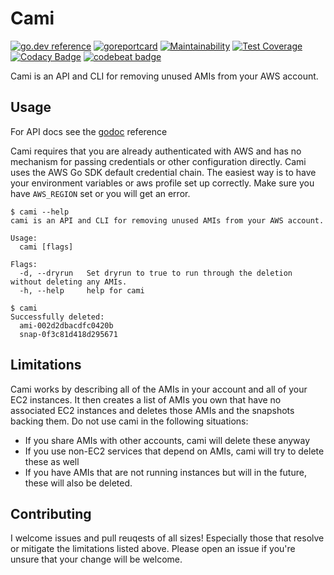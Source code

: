 # Cami

[![go.dev reference](https://img.shields.io/badge/go.dev-reference-007d9c?logo=go&logoColor=white&style=flat)](https://pkg.go.dev/github.com/lingrino/cami/cami)
[![goreportcard](https://goreportcard.com/badge/github.com/lingrino/cami)](https://goreportcard.com/report/github.com/lingrino/cami)
[![Maintainability](https://api.codeclimate.com/v1/badges/9dfa18d69da6065c9e5c/maintainability)](https://codeclimate.com/github/lingrino/cami/maintainability)
[![Test Coverage](https://api.codeclimate.com/v1/badges/9dfa18d69da6065c9e5c/test_coverage)](https://codeclimate.com/github/lingrino/cami/test_coverage)
[![Codacy Badge](https://api.codacy.com/project/badge/Grade/1e6ded484d4c4df0936f6607c562b6cb)](https://www.codacy.com/manual/lingrino/cami)
[![codebeat badge](https://codebeat.co/badges/9a2fe5a3-6aeb-4b1f-a396-44bdb5956346)](https://codebeat.co/projects/github-com-lingrino-cami-master)

Cami is an API and CLI for removing unused AMIs from your AWS account.

## Usage

For API docs see the [godoc] reference

Cami requires that you are already authenticated with AWS and has no mechanism for passing credentials or other configuration directly. Cami uses the AWS Go SDK default credential chain. The easiest way is to have your environment variables or aws profile set up correctly. Make sure you have `AWS_REGION` set or you will get an error.

```shell
$ cami --help
cami is an API and CLI for removing unused AMIs from your AWS account.

Usage:
  cami [flags]

Flags:
  -d, --dryrun   Set dryrun to true to run through the deletion without deleting any AMIs.
  -h, --help     help for cami
```

```shell
$ cami
Successfully deleted:
  ami-002d2dbacdfc0420b
  snap-0f3c81d418d295671
```

## Limitations

Cami works by describing all of the AMIs in your account and all of your EC2 instances. It then creates a list of AMIs you own that have no associated EC2 instances and deletes those AMIs and the snapshots backing them. Do not use cami in the following situations:

- If you share AMIs with other accounts, cami will delete these anyway
- If you use non-EC2 services that depend on AMIs, cami will try to delete these as well
- If you have AMIs that are not running instances but will in the future, these will also be deleted.

## Contributing

I welcome issues and pull reuqests of all sizes! Especially those that resolve or mitigate the limitations listed above. Please open an issue if you're unsure that your change will be welcome.

[godoc]: https://pkg.go.dev/github.com/lingrino/cami/cami
